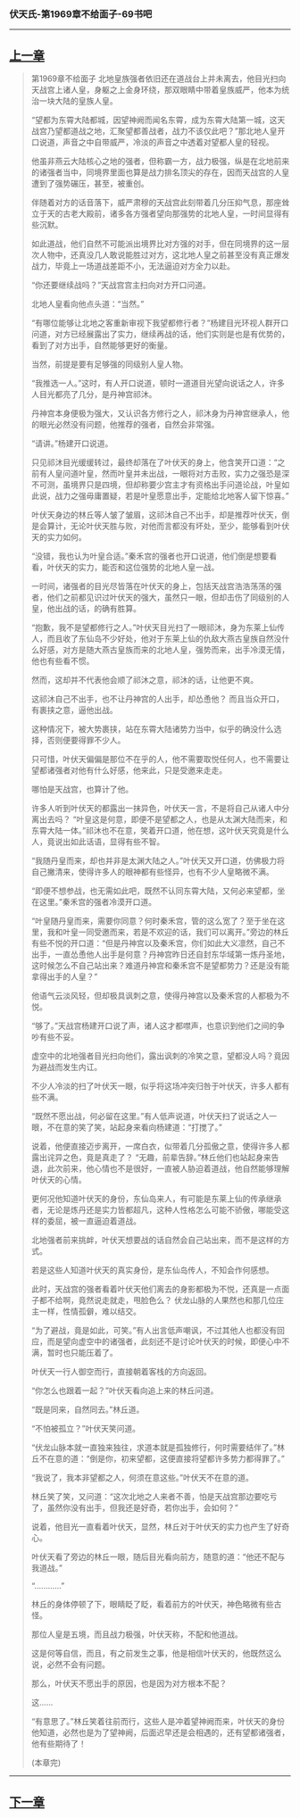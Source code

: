 ### 伏天氏-第1969章不给面子-69书吧

--------
[上一章](./0395f82eb2275b814636fa38fcf85064.md)
--------


>
>
>
>第1969章不给面子
>北地皇族强者依旧还在道战台上并未离去，他目光扫向天战宫上诸人皇，身躯之上金身环绕，那双眼睛中带着皇族威严，他本为统治一块大陆的皇族人皇。
>
>“望都为东霄大陆都城，因望神阙而闻名东霄，成为东霄大陆第一城，这天战宫乃望都道战之地，汇聚望都善战者，战力不该仅此吧？”那北地人皇开口说道，声音之中自带威严，冷淡的声音之中透着对望都人皇的轻视。
>
>他虽非燕云大陆核心之地的强者，但称霸一方，战力极强，纵是在北地前来的诸强者当中，同境界里面也算是战力排名顶尖的存在，因而天战宫的人皇遭到了强势碾压，甚至，被重创。
>
>伴随着对方的话音落下，威严肃穆的天战宫此刻带着几分压抑气息，那座耸立于天的古老大殿前，诸多各方强者望向那强势的北地人皇，一时间显得有些沉默。
>
>如此道战，他们自然不可能派出境界比对方强的对手，但在同境界的这一层次人物中，还真没几人敢说能胜过对方，这北地人皇之前甚至没有真正爆发战力，毕竟上一场道战差距不小，无法逼迫对方全力以赴。
>
>“你还要继续战吗？”天战宫宫主扫向对方开口问道。
>
>北地人皇看向他点头道：“当然。”
>
>“有哪位能够让北地之客重新审视下我望都修行者？”杨建目光环视人群开口问道，对方已经展露出了实力，继续再战的话，他们实则是也是有优势的，看到了对方出手，自然能够更好的衡量。
>
>当然，前提是要有足够强的同级别人皇人物。
>
>“我推选一人。”这时，有人开口说道，顿时一道道目光望向说话之人，许多人目光都亮了几分，是丹神宫祁沐。
>
>丹神宫本身便极为强大，又认识各方修行之人，祁沐身为丹神宫继承人，他的眼光必然没有问题，他推荐的强者，自然会非常强。
>
>“请讲。”杨建开口说道。
>
>只见祁沐目光缓缓转过，最终却落在了叶伏天的身上，他含笑开口道：“之前有人皇问道叶皇，然而叶皇并未出战，一眼将对方击败，实力之强恐是深不可测，虽境界只是四境，但却称要少宫主才有资格出手问道论战，叶皇如此说，战力之强毋庸置疑，若是叶皇愿意出手，定能给北地客人留下惊喜。”
>
>叶伏天身边的林丘等人皱了皱眉，这祁沐自己不出手，却是推荐叶伏天，倒是会算计，无论叶伏天胜与败，对他而言都没有坏处，至少，能够看到叶伏天的实力如何。
>
>“没错，我也认为叶皇合适。”秦禾宫的强者也开口说道，他们倒是想要看看，叶伏天的实力，能否和这位强势的北地人皇一战。
>
>一时间，诸强者的目光尽皆落在叶伏天的身上，包括天战宫浩浩荡荡的强者，他们之前都见识过叶伏天的强大，虽然只一眼，但却击伤了同级别的人皇，他出战的话，的确有胜算。
>
>“抱歉，我不是望都修行之人。”叶伏天目光扫了一眼祁沐，身为东莱上仙传人，而且收了东仙岛不少好处，他对于东莱上仙的仇敌大燕古皇族自然没什么好感，对方是随大燕古皇族而来的北地人皇，强势而来，出手冷漠无情，他也有些看不惯。
>
>然而，这却并不代表他会顺了祁沐之意，祁沐的话，让他更不爽。
>
>这祁沐自己不出手，也不让丹神宫的人出手，却怂恿他？
>而且当众开口，有裹挟之意，逼他出战。
>
>这种情况下，被大势裹挟，站在东霄大陆诸势力当中，似乎的确没什么选择，否则便要得罪不少人。
>
>只可惜，叶伏天偏偏是那位不在乎的人，他不需要取悦任何人，也不需要让望都诸强者对他有什么好感，他来此，只是受邀来走走。
>
>哪怕是天战宫，也算计了他。
>
>许多人听到叶伏天的都露出一抹异色，叶伏天一言，不是将自己从诸人中分离出去吗？
>“叶皇这是何意，即便不是望都之人，也是从太渊大陆而来，和东霄大陆一体。”祁沐也不在意，笑着开口道，他在想，这叶伏天究竟是什么人，竟说出如此话语，显得有些不智。
>
>“我随丹皇而来，却也并非是太渊大陆之人。”叶伏天又开口道，仿佛极力将自己撇清来，使得许多人的眼神都有些怪异，也有不少人皇略微不满。
>
>“即便不想参战，也无需如此吧，既然不认同东霄大陆，又何必来望都，坐在这里。”秦禾宫的强者冷漠开口道。
>
>“叶皇随丹皇而来，需要你同意？何时秦禾宫，管的这么宽了？至于坐在这里，我和叶皇一同受邀而来，若是不欢迎的话，我们可以离开。”旁边的林丘有些不悦的开口道：“但是丹神宫以及秦禾宫，你们如此大义凛然，自己不出手，一直怂恿他人出手是何意？丹神宫昨日还自封东华域第一炼丹圣地，这时候怎么不自己站出来？难道丹神宫和秦禾宫不是望都势力？还是没有能拿得出手的人皇？”
>
>他语气云淡风轻，但却极具讽刺之意，使得丹神宫以及秦禾宫的人都极为不悦。
>
>“够了。”天战宫杨建开口说了声，诸人这才都噤声，也意识到他们之间的争吵有些不妥。
>
>虚空中的北地强者目光扫向他们，露出讽刺的冷笑之意，望都没人吗？竟因为避战而发生内讧。
>
>不少人冷淡的扫了叶伏天一眼，似乎将这场冲突归咎于叶伏天，许多人都有些不满。
>
>“既然不愿出战，何必留在这里。”有人低声说道，叶伏天扫了说话之人一眼，不在意的笑了笑，站起身来看向杨建道：“打搅了。”
>
>说着，他便直接迈步离开，一席白衣，似带着几分孤傲之意，使得许多人都露出诧异之色，竟是真走了？
>“无趣，前辈告辞。”林丘他们也站起身来告退，此次前来，他心情也不是很好，一直被人胁迫着道战，他自然能够理解叶伏天的心情。
>
>更何况他知道叶伏天的身份，东仙岛来人，有可能是东莱上仙的传承继承者，无论是炼丹还是实力皆都超凡，这种人性格怎么可能不骄傲，哪能受这样的委屈，被一直逼迫着道战。
>
>北地强者前来挑衅，叶伏天想要战的话自然会自己站出来，而不是这样的方式。
>
>若是这些人知道叶伏天的真实身份，是东仙岛传人，不知会作何感想。
>
>此时，天战宫的强者看着叶伏天他们离去的身影都极为不悦，还真是一点面子都不给啊，竟然说走就走，甩脸色么？
>伏龙山脉的人果然也和那几位庄主一样，性情孤僻，难以结交。
>
>“为了避战，竟是如此，可笑。”有人出言低声嘲讽，不过其他人也都没有回应，而是望向虚空中的诸强者，此刻还不是讨论叶伏天的时候，即便心中不满，暂时也只能压着了。
>
>叶伏天一行人御空而行，直接朝着客栈的方向返回。
>
>“你怎么也跟着一起？”叶伏天看向追上来的林丘问道。
>
>“既是同来，自然同去。”林丘道。
>
>“不怕被孤立？”叶伏天笑问道。
>
>“伏龙山脉本就一直独来独往，求道本就是孤独修行，何时需要结伴了。”林丘不在意的道：“倒是你，初来望都，这便直接将望都许多势力都得罪了。”
>
>“我说了，我本非望都之人，何须在意这些。”叶伏天不在意的道。
>
>林丘笑了笑，又问道：“这次北地之人来者不善，怕是天战宫那边要吃亏了，虽然你没有出手，但我还是好奇，若你出手，会如何？”
>
>说着，他目光一直看着叶伏天，显然，林丘对于叶伏天的实力也产生了好奇心。
>
>叶伏天看了旁边的林丘一眼，随后目光看向前方，随意的道：“他还不配与我道战。”
>
>“…………”
>
>林丘的身体停顿了下，眼睛眨了眨，看着前方的叶伏天，神色略微有些古怪。
>
>那位人皇是五境，而且战力极强，叶伏天称，不配和他道战。
>
>这是何等自信，而且，有之前发生之事，他是相信叶伏天的，他既然这么说，必然不会有问题。
>
>那么，叶伏天不愿出手的原因，也是因为对方根本不配？
>
>这……
>
>“有意思了。”林丘笑着往前而行，这些人是冲着望神阙而来，叶伏天的身份他知道，必然也是为了望神阙，后面迟早还是会相遇的，还有望都诸强者，他有些期待了！
>
>(本章完)
>
>

--------
[下一章](./48084890a56c9845be327c2560919b25.md)
--------
